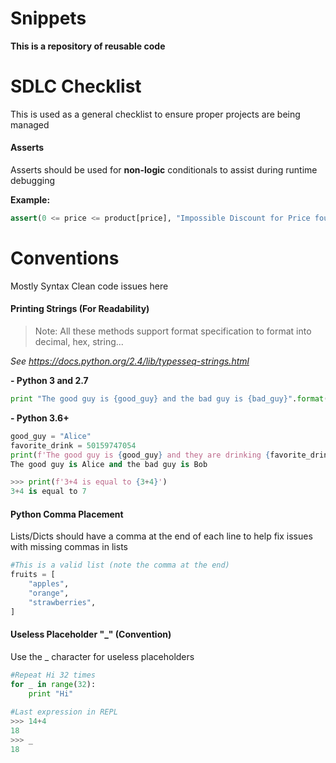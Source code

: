 Snippets
======

**This is a repository of reusable code**


SDLC Checklist
====
This is used as a general checklist to ensure proper projects are being managed
#### Asserts
Asserts should be used for **non-logic** conditionals to assist during runtime debugging

**Example:**
```python
assert(0 <= price <= product[price], "Impossible Discount for Price found")
```


Conventions
=========
Mostly Syntax Clean code issues here

#### Printing Strings (For Readability)
>Note: All these methods support format specification to format into decimal, hex, string...

*See https://docs.python.org/2.4/lib/typesseq-strings.html*

**- Python 3 and 2.7**
```python
print "The good guy is {good_guy} and the bad guy is {bad_guy}".format(good_guy = "Alice", bad_guy = "Bob")
```
**- Python 3.6+**
```python
good_guy = "Alice"
favorite_drink = 50159747054
print(f'The good guy is {good_guy} and they are drinking {favorite_drink:x}')
The good guy is Alice and the bad guy is Bob

>>> print(f'3+4 is equal to {3+4}')
3+4 is equal to 7

```

#### Python Comma Placement
Lists/Dicts should have a comma at the end of each line to help fix issues with missing commas in lists
```python
#This is a valid list (note the comma at the end)
fruits = [
    "apples",
    "orange",
    "strawberries",
]
```

#### Useless Placeholder "_" (Convention)
Use the _ character for useless placeholders
```python
#Repeat Hi 32 times
for _ in range(32):
    print "Hi"
    
#Last expression in REPL
>>> 14+4
18
>>> _
18

```
